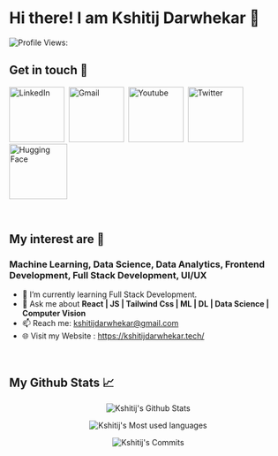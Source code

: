# Hi there! I am Kshitij Darwhekar 👋

![Profile Views: ](https://komarev.com/ghpvc/?username=Kshitij-Darwhekar)


## Get in touch 🤝

[<img alt="LinkedIn" height="100" width="100" src="https://cdn2.iconfinder.com/data/icons/social-media-2285/512/1_Linkedin_unofficial_colored_svg-512.png" />](https://www.linkedin.com/in/kshitij-darwhekar-b15a33191/)&nbsp;
<a href="mailto:kshitijdarwhekar@gmail.com"><img alt="Gmail" height="100" width="100" src="https://cdn4.iconfinder.com/data/icons/logos-brands-in-colors/48/google-gmail-512.png" /></a>&nbsp;
[<img alt="Youtube" height="100" width="100" src="https://cdn1.iconfinder.com/data/icons/logotypes/32/youtube-512.png" />](https://www.youtube.com/@kshitijdarwhekar)&nbsp;
[<img alt="Twitter" height="100" width="100" src="https://cdn1.iconfinder.com/data/icons/logotypes/32/twitter-512.png" />](https://twitter.com/KshitijDarwhek1)&nbsp;
[<img alt="Hugging Face" height="100" width="105" src="https://huggingface.co/front/assets/huggingface_logo-noborder.svg" />](https://huggingface.co/HorizoniX)


<br/>


## My interest are 🚀
### Machine Learning, Data Science, Data Analytics, Frontend Development, Full Stack Development, UI/UX

- 🌱 I’m currently learning Full Stack Development.
- 💬 Ask me about <b> React | JS | Tailwind Css | ML | DL | Data Science | Computer Vision </b>
- 📫 Reach me: kshitijdarwhekar@gmail.com
- :globe_with_meridians: Visit my Website : https://kshitijdarwhekar.tech/



<br/>


## My Github Stats 📈
<div align="center" >
  
  ![Kshitij's Github Stats](https://github-readme-stats.vercel.app/api?username=Kshitij-Darwhekar&theme=dark&show_icons=true&hide_border=true&count_private=true)
  

  
  ![Kshitij's Most used languages](https://github-readme-stats.vercel.app/api/top-langs/?username=Kshitij-Darwhekar&theme=dark&show_icons=true&hide_border=true&layout=compact)
  


  ![Kshitij's Commits](https://github-readme-streak-stats.herokuapp.com/?user=Kshitij-Darwhekar&theme=dark&hide_border=true)
  
</div>
